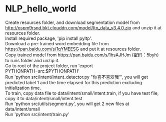# NLP_hello_world
Create resources folder, and download segmentation model from http://ospm9rsnd.bkt.clouddn.com/model/ltp_data_v3.4.0.zip and unzip it at resources folder.      
Install required package, 'pip install pyltp'.      
Download a pre-trained word embedding file from https://pan.baidu.com/s/1qYMEESG and put it at resources folder.      
Copy trained model from https://pan.baidu.com/s/1hsAJHJm (密码：5byh） to runs folder and unzip it.      
Go to root of the project folder, run 'export PYTHONPATH=src:$PYTHONPATH'      
Run 'python src/intent/intent_detector.py "你喜不喜欢我"', you will get predicted label 1 and the time elapsed for this prediction excluding initialization time.      
To train, copy data file to data/intent/small/intent.train, if you have test file, copy it to data/intent/small/intent.test      
Run 'python src/utils/segment.py', you will get 2 new files at data/intent/small      
Run 'python src/intent/train.py'
